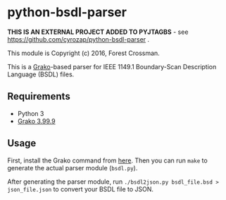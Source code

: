 # python-bsdl-parser

**THIS IS AN EXTERNAL PROJECT ADDED TO PYJTAGBS** - see https://github.com/cyrozap/python-bsdl-parser .

This module is Copyright (c) 2016, Forest Crossman.

This is a [Grako][Grako]-based parser for IEEE 1149.1 Boundary-Scan Description
Language (BSDL) files.

## Requirements

* Python 3
* [Grako 3.99.9][Grako]

## Usage

First, install the Grako command from [here][Grako]. Then you can run `make` to
generate the actual parser module (`bsdl.py`).

After generating the parser module, run
`./bsdl2json.py bsdl_file.bsd > json_file.json` to convert your BSDL file to
JSON.


[Grako]: https://pypi.python.org/pypi/grako
